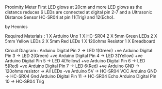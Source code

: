 Proximity Meter
First LED glows at 20cm and more LED glows as the distancs reduces
6 LEDs are connected at digital pin 2-7 and a Ultrasonic Distance Sensor HC-SR04 at pin 11(Trig) and 12(Echo).

by Heonics

Required Materials :
1 X Arduino Uno
1 X HC-SR04
2 X 5mm Green LEDs
2 X 5mm Yellow LEDs
2 X 5mm Red LEDs
1 X 120ohms Resistor
1 X Breadboard

Circuit Diagram :
Arduino Digital Pin 2 -> LED 1(Green) +ve 
Arduino Digital Pin 3 -> LED 2(Green) +ve 
Arduino Digital Pin 4 -> LED 3(Yellow) +ve 
Arduino Digital Pin 5 -> LED 4(Yellow) +ve 
Arduino Digital Pin 6 -> LED 5(Red) +ve 
Arduino Digital Pin 7 -> LED 6(Red) +ve 
Arduino GND -> 120ohms resistor -> All LEDs -ve
Arduino 5V -> HC-SR04 VCC
Arduino GND -> HC-SR04 Gnd
Arduino Digital Pin 11 -> HC-SR04 Echo
Arduino Digital Pin 10 -> HC-SR04 Trig
